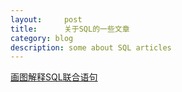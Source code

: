```yaml
---
layout:     post
title:      关于SQL的一些文章
category: blog
description: some about SQL articles
---
```


[画图解释SQL联合语句][]


[画图解释SQL联合语句]:    http://blog.jobbole.com/40443/ "regular1"